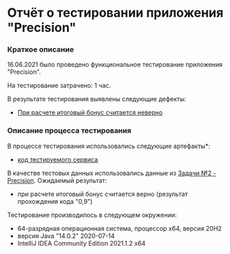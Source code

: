 # Отчёт о тестировании приложения "Precision"
### Краткое описание
16.06.2021 было проведено функциональное тестирование приложения "Precision".

На тестирование затрачено: 1 час.

В результате тестирования выявлены следующие дефекты:

* [При расчете итоговый бонус считается неверно](https://github.com/Ekaterina-Isabel/Precision/issues/1)
### Описание процесса тестирования
В процессе тестирования использовались следующие артефакты*:

* [код тестируемого сервиса](https://github.com/Ekaterina-Isabel/Precision/blob/master/src/Main.java)

В качестве тестовых данных использовались данные из [Задачи №2 - Precision](https://github.com/netology-code/javaqa-homeworks/tree/master/programming). Ожидаемый результат:

* при расчете итоговый бонус считается верно (результат прохождения кода "0,9")

Тестирование производилось в следующем окружении:

* 64-разрядная операционная система, процессор x64, версия 20H2
* версия Java "14.0.2" 2020-07-14
* IntelliJ IDEA Community Edition 2021.1.2 x64
